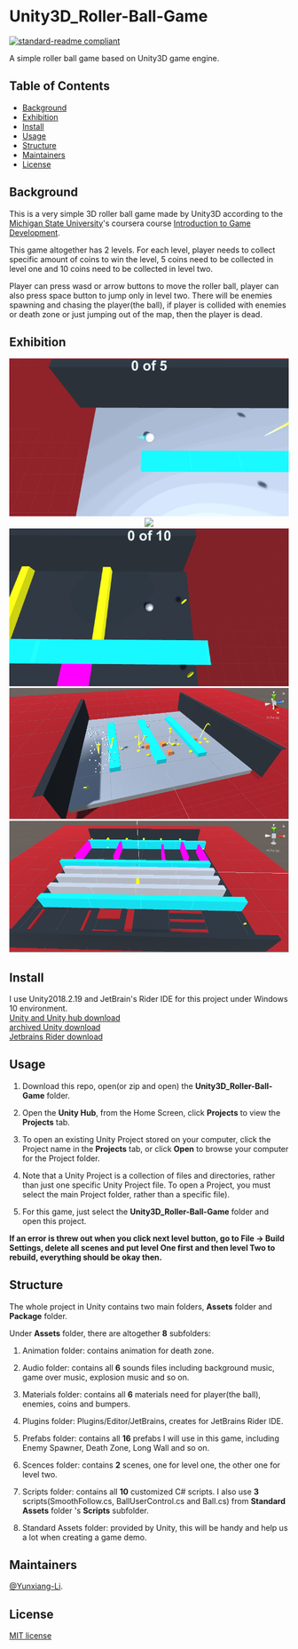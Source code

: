 # Unity3D_Roller-Ball-Game

[![standard-readme compliant](https://img.shields.io/badge/readme%20style-standard-brightgreen.svg?style=flat-square)](https://github.com/RichardLitt/standard-readme)

A simple roller ball game based on Unity3D game engine.

## Table of Contents

- [Background](#Background)
- [Exhibition](#Exhibition)
- [Install](#install)
- [Usage](#usage)
- [Structure](#Structure)
- [Maintainers](#Maintainers)
- [License](#license)

## Background
This is a very simple 3D roller ball game made by Unity3D according to the [Michigan State University](https://msu.edu/)'s coursera course [Introduction to Game Development](https://www-cloudfront-alias.coursera.org/learn/game-development/home/welcome).

This game altogether has 2 levels. For each level, player needs to collect specific amount of coins to win the level, 5 coins need to be collected in level one and 10 coins need to be collected in level two.

Player can press wasd or arrow buttons to move the roller ball, player can also press space button to jump only in level two. There will be enemies spawning and chasing the player(the ball), if player is collided with enemies or death zone or just jumping out of the map, then the player is dead.

## Exhibition

<div align="center"> <img src="https://github.com/Yunxiang-Li/Unity3D_Roller-Ball-Game/blob/master/Screenshots%20and%20GIFs/Level1%20fail.gif"/> </div>

<div align="center"> <img src="https://github.com/Yunxiang-Li/Unity3D_Roller-Ball-Game/blob/master/Screenshots%20and%20GIFs/Level1%20succed.gif"/> </div>

<div align="center"> <img src="https://github.com/Yunxiang-Li/Unity3D_Roller-Ball-Game/blob/master/Screenshots%20and%20GIFs/Level2%20fail.gif"/> </div>

<div align="center"> <img src="https://github.com/Yunxiang-Li/Unity3D_Roller-Ball-Game/blob/master/Screenshots%20and%20GIFs/Level1.PNG"/> </div>

<div align="center"> <img src="https://github.com/Yunxiang-Li/Unity3D_Roller-Ball-Game/blob/master/Screenshots%20and%20GIFs/Level2.PNG"/> </div>

## Install

I use Unity2018.2.19 and JetBrain's Rider IDE for this project under Windows 10 environment.<br>
[Unity and Unity hub download](https://unity3d.com/get-unity/download)<br>
[archived Unity download ](https://unity3d.com/get-unity/download/archive)<br>
[Jetbrains Rider download](https://www.jetbrains.com/rider/download/#section=windows)

## Usage

1. Download this repo, open(or zip and open) the **Unity3D_Roller-Ball-Game** folder.

2. Open the **Unity Hub**, from the Home Screen, click **Projects** to view the **Projects** tab.

3. To open an existing Unity Project stored on your computer, click the Project name in the **Projects** tab, or click **Open** to browse your computer for the Project folder.

4. Note that a Unity Project is a collection of files and directories, rather than just one specific Unity Project file. To open a Project, you must select the main Project folder, rather than a specific file).

5. For this game, just select the **Unity3D_Roller-Ball-Game** folder and open this project.

**If an error is threw out when you click next level button, go to File -> Build Settings, delete all scenes and put level One first and then level Two to rebuild, everything should be okay then.**

## Structure

The whole project in Unity contains two main folders, **Assets** folder and **Package** folder.

Under **Assets** folder, there are altogether **8** subfolders:

1. Animation folder: contains animation for death zone.

2. Audio folder: contains all **6** sounds files including background music, game over music, explosion music and so on.

3. Materials folder: contains all **6** materials need for player(the ball), enemies, coins and bumpers.

4. Plugins folder: Plugins/Editor/JetBrains, creates for JetBrains Rider IDE.

5. Prefabs folder: contains all **16** prefabs I will use in this game, including Enemy Spawner, Death Zone, Long Wall and so on.

6. Scences folder: contains **2** scenes, one for level one, the other one for level two.

7. Scripts folder: contains all **10** customized C# scripts. I also use **3** scripts(SmoothFollow.cs, BallUserControl.cs and Ball.cs) from **Standard Assets** folder 's **Scripts** subfolder.

8. Standard Assets folder: provided by Unity, this will be handy and help us a lot when creating a game demo.

## Maintainers

[@Yunxiang-Li](https://github.com/Yunxiang-Li).

## License

[MIT license](https://github.com/Yunxiang-Li/Unity3D_Roller-Ball-Game/blob/master/LICENSE)
